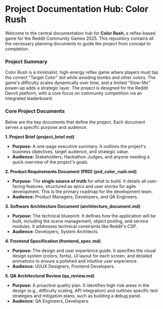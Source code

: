 # **Project Documentation Hub: Color Rush**

Welcome to the central documentation hub for **Color Rush**, a reflex-based game for the Reddit Community Games 2025\. This repository contains all the necessary planning documents to guide the project from concept to completion.

### **Project Summary**

Color Rush is a minimalist, high-energy reflex game where players must tap the correct "Target Color" dot while avoiding bombs and other colors. The game's difficulty scales dynamically over time, and a limited "Slow-Mo" power-up adds a strategic layer. The project is designed for the Reddit Devvit platform, with a core focus on community competition via an integrated leaderboard.

### **Core Project Documents**

Below are the key documents that define the project. Each document serves a specific purpose and audience.

**1\. Project Brief (project_brief.md)**

- **Purpose:** A one-page executive summary. It outlines the project's business objectives, target audience, and strategic value.
- **Audience:** Stakeholders, Hackathon Judges, and anyone needing a quick overview of the project's goals.

**2\. Product Requirements Document (PRD) (prd_color_rush.md)**

- **Purpose:** The **single source of truth** for what to build. It details all user-facing features, structured as epics and user stories for agile development. This is the primary roadmap for the development team.
- **Audience:** Product Managers, Developers, and QA Engineers.

**3\. Software Architecture Document (architecture_document.md)**

- **Purpose:** The technical blueprint. It defines _how_ the application will be built, including the scene management, object pooling, and service modules. It addresses technical constraints like Reddit's CSP.
- **Audience:** Developers, System Architects.

**4\. Frontend Specification (frontend_spec.md)**

- **Purpose:** The design and user experience guide. It specifies the visual design system (colors, fonts), UI layout for each screen, and detailed animations to ensure a polished and intuitive user experience.
- **Audience:** UI/UX Designers, Frontend Developers.

**5\. QA Architectural Review (qa_review.md)**

- **Purpose:** A proactive quality plan. It identifies high-risk areas in the design (e.g., difficulty scaling, API integration) and outlines specific test strategies and mitigation plans, such as building a debug panel.
- **Audience:** QA Engineers, Developers.
